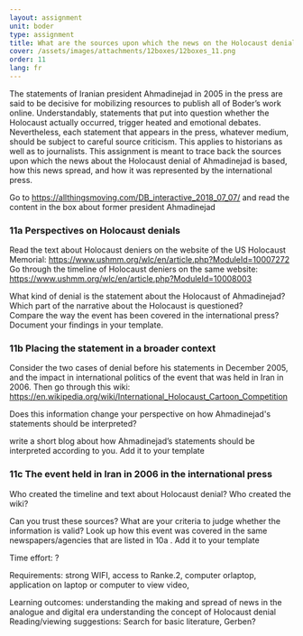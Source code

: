 ```yaml
---
layout: assignment
unit: boder
type: assignment
title: What are the sources upon which the news on the Holocaust denial of Ahmadinejad is based?  
cover: /assets/images/attachments/12boxes/12boxes_11.png
order: 11
lang: fr
---
```



The statements of Iranian president Ahmadinejad in 2005 in the press are said   to be decisive for mobilizing resources to publish
all of Boder’s work online. Understandably, statements that put into question whether the
Holocaust  actually occurred, trigger heated and emotional debates. Nevertheless, each statement that appears in the press, whatever
medium,  should be subject to careful source criticism. This applies to historians as well   as to journalists.
This assignment is meant to trace back the sources upon which the news about the Holocaust denial of Ahmadinejad is based,
how this news spread, and how it was represented by the international press.        

<!-- more -->

<!-- briefing-student -->

Go to  https://allthingsmoving.com/DB_interactive_2018_07_07/ and read the content in the box about former president Ahmadinejad

<!--section -->
### 11a Perspectives on Holocaust denials

Read the text about Holocaust deniers on the website of the US Holocaust Memorial: https://www.ushmm.org/wlc/en/article.php?ModuleId=10007272
Go through the timeline of Holocaust deniers on the same website:     
https://www.ushmm.org/wlc/en/article.php?ModuleId=10008003


What kind of denial is the statement about the Holocaust of Ahmadinejad?
Which part of the narrative about the Holocaust is questioned?  
Compare the way the event has been covered in the international press?
Document your findings in your template.

<!--section -->
### 11b Placing the statement in a broader context

Consider the  two cases of denial before his statements in December 2005, and the impact in international politics
of the event that was held in Iran in 2006.
Then go through this wiki: https://en.wikipedia.org/wiki/International_Holocaust_Cartoon_Competition  

Does this information change your perspective on how Ahmadinejad's statements should be interpreted?

write a short blog about how Ahmadinejad’s statements should be interpreted according to you.
Add it to your template

<!--section -->
### 11c  The event held in Iran in 2006 in the international press

Who created the timeline and text about Holocaust denial?
Who created the wiki?

Can you trust these sources? What are your criteria to judge whether the information is valid?
Look up how this event was covered in the same newspapers/agencies that are listed in 10a .
Add it to your template

<!-- briefing-teacher -->

Time effort: ?

Requirements:  strong WIFI, access to Ranke.2, computer orlaptop,
application on laptop or computer to view video,

Learning outcomes:
understanding the making and spread of news in the analogue and digital era
understanding the concept of Holocaust denial
Reading/viewing  suggestions:
Search for basic literature, Gerben?
